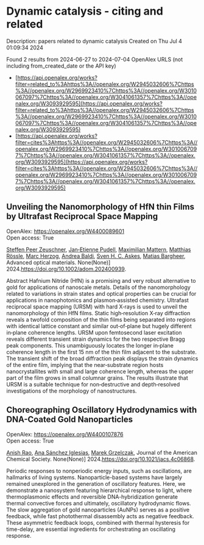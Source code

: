 # Dynamic catalysis - citing and related
Description: papers related to dynamic catalysis
Created on Thu Jul  4 01:09:34 2024

Found 2 results from 2024-06-27 to 2024-07-04
OpenAlex URLS (not including from_created_date or the API key)
- [https://api.openalex.org/works?filter=related_to%3Ahttps%3A//openalex.org/W2945032606%7Chttps%3A//openalex.org/W2969923410%7Chttps%3A//openalex.org/W3010067097%7Chttps%3A//openalex.org/W3041061357%7Chttps%3A//openalex.org/W3093929595](https://api.openalex.org/works?filter=related_to%3Ahttps%3A//openalex.org/W2945032606%7Chttps%3A//openalex.org/W2969923410%7Chttps%3A//openalex.org/W3010067097%7Chttps%3A//openalex.org/W3041061357%7Chttps%3A//openalex.org/W3093929595)
- [https://api.openalex.org/works?filter=cites%3Ahttps%3A//openalex.org/W2945032606%7Chttps%3A//openalex.org/W2969923410%7Chttps%3A//openalex.org/W3010067097%7Chttps%3A//openalex.org/W3041061357%7Chttps%3A//openalex.org/W3093929595](https://api.openalex.org/works?filter=cites%3Ahttps%3A//openalex.org/W2945032606%7Chttps%3A//openalex.org/W2969923410%7Chttps%3A//openalex.org/W3010067097%7Chttps%3A//openalex.org/W3041061357%7Chttps%3A//openalex.org/W3093929595)

## Unveiling the Nanomorphology of HfN thin Films by Ultrafast Reciprocal Space Mapping   

OpenAlex: https://openalex.org/W4400089601    
Open access: True
    
[Steffen Peer Zeuschner](https://openalex.org/A5013104131), [Jan‐Etienne Pudell](https://openalex.org/A5039578463), [Maximilian Mattern](https://openalex.org/A5001207826), [Matthias Rössle](https://openalex.org/A5085277727), [Marc Herzog](https://openalex.org/A5051598411), [Andrea Baldi](https://openalex.org/A5010833315), [Sven H. C. Askes](https://openalex.org/A5064856571), [Matias Bargheer](https://openalex.org/A5078472822), Advanced optical materials. None(None)] 2024.https://doi.org/10.1002/adom.202400939.
    
Abstract Hafnium Nitride (HfN) is a promising and very robust alternative to gold for applications of nanoscale metals. Details of the nanomorphology related to variations in strain states and optical properties can be crucial for applications in nanophotonics and plasmon‐assisted chemistry. Ultrafast reciprocal space mapping (URSM) with hard X‐rays is used to unveil the nanomorphology of thin HfN films. Static high‐resolution X‐ray diffraction reveals a twofold composition of the thin films being separated into regions with identical lattice constant and similar out‐of‐plane but hugely different in‐plane coherence lengths. URSM upon femtosecond laser excitation reveals different transient strain dynamics for the two respective Bragg peak components. This unambiguously locates the longer in‐plane coherence length in the first 15 nm of the thin film adjacent to the substrate. The transient shift of the broad diffraction peak displays the strain dynamics of the entire film, implying that the near‐substrate region hosts nanocrystallites with small and large coherence length, whereas the upper part of the film grows in small columnar grains. The results illustrate that URSM is a suitable technique for non‐destructive and depth‐resolved investigations of the morphology of nanostructures.    

    

## Choreographing Oscillatory Hydrodynamics with DNA-Coated Gold Nanoparticles   

OpenAlex: https://openalex.org/W4400107876    
Open access: True
    
[Anish Rao](https://openalex.org/A5047482539), [Ana Sánchez Iglesias](https://openalex.org/A5005106523), [Marek Grzelczak](https://openalex.org/A5006877674), Journal of the American Chemical Society. None(None)] 2024.https://doi.org/10.1021/jacs.4c06868.
    
Periodic responses to nonperiodic energy inputs, such as oscillations, are hallmarks of living systems. Nanoparticle-based systems have largely remained unexplored in the generation of oscillatory features. Here, we demonstrate a nanosystem featuring hierarchical response to light, where thermoplasmonic effects and reversible DNA-hybridization generate thermal convective forces and ultimately, oscillatory hydrodynamic flows. The slow aggregation of gold nanoparticles (AuNPs) serves as a positive feedback, while fast photothermal disassembly acts as negative feedback. These asymmetric feedback loops, combined with thermal hysteresis for time-delay, are essential ingredients for orchestrating an oscillating response.    

    
